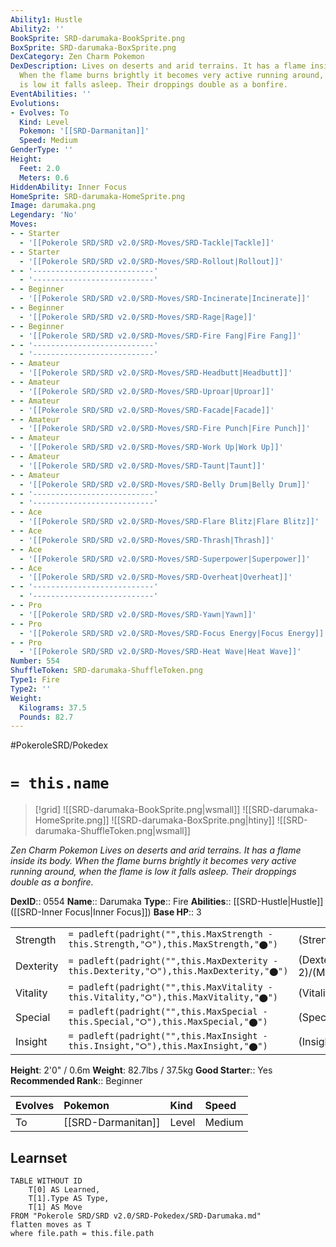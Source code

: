 ```yaml
---
Ability1: Hustle
Ability2: ''
BookSprite: SRD-darumaka-BookSprite.png
BoxSprite: SRD-darumaka-BoxSprite.png
DexCategory: Zen Charm Pokemon
DexDescription: Lives on deserts and arid terrains. It has a flame inside its body.
  When the flame burns brightly it becomes very active running around, when the flame
  is low it falls asleep. Their droppings double as a bonfire.
EventAbilities: ''
Evolutions:
- Evolves: To
  Kind: Level
  Pokemon: '[[SRD-Darmanitan]]'
  Speed: Medium
GenderType: ''
Height:
  Feet: 2.0
  Meters: 0.6
HiddenAbility: Inner Focus
HomeSprite: SRD-darumaka-HomeSprite.png
Image: darumaka.png
Legendary: 'No'
Moves:
- - Starter
  - '[[Pokerole SRD/SRD v2.0/SRD-Moves/SRD-Tackle|Tackle]]'
- - Starter
  - '[[Pokerole SRD/SRD v2.0/SRD-Moves/SRD-Rollout|Rollout]]'
- - '---------------------------'
  - '---------------------------'
- - Beginner
  - '[[Pokerole SRD/SRD v2.0/SRD-Moves/SRD-Incinerate|Incinerate]]'
- - Beginner
  - '[[Pokerole SRD/SRD v2.0/SRD-Moves/SRD-Rage|Rage]]'
- - Beginner
  - '[[Pokerole SRD/SRD v2.0/SRD-Moves/SRD-Fire Fang|Fire Fang]]'
- - '---------------------------'
  - '---------------------------'
- - Amateur
  - '[[Pokerole SRD/SRD v2.0/SRD-Moves/SRD-Headbutt|Headbutt]]'
- - Amateur
  - '[[Pokerole SRD/SRD v2.0/SRD-Moves/SRD-Uproar|Uproar]]'
- - Amateur
  - '[[Pokerole SRD/SRD v2.0/SRD-Moves/SRD-Facade|Facade]]'
- - Amateur
  - '[[Pokerole SRD/SRD v2.0/SRD-Moves/SRD-Fire Punch|Fire Punch]]'
- - Amateur
  - '[[Pokerole SRD/SRD v2.0/SRD-Moves/SRD-Work Up|Work Up]]'
- - Amateur
  - '[[Pokerole SRD/SRD v2.0/SRD-Moves/SRD-Taunt|Taunt]]'
- - Amateur
  - '[[Pokerole SRD/SRD v2.0/SRD-Moves/SRD-Belly Drum|Belly Drum]]'
- - '---------------------------'
  - '---------------------------'
- - Ace
  - '[[Pokerole SRD/SRD v2.0/SRD-Moves/SRD-Flare Blitz|Flare Blitz]]'
- - Ace
  - '[[Pokerole SRD/SRD v2.0/SRD-Moves/SRD-Thrash|Thrash]]'
- - Ace
  - '[[Pokerole SRD/SRD v2.0/SRD-Moves/SRD-Superpower|Superpower]]'
- - Ace
  - '[[Pokerole SRD/SRD v2.0/SRD-Moves/SRD-Overheat|Overheat]]'
- - '---------------------------'
  - '---------------------------'
- - Pro
  - '[[Pokerole SRD/SRD v2.0/SRD-Moves/SRD-Yawn|Yawn]]'
- - Pro
  - '[[Pokerole SRD/SRD v2.0/SRD-Moves/SRD-Focus Energy|Focus Energy]]'
- - Pro
  - '[[Pokerole SRD/SRD v2.0/SRD-Moves/SRD-Heat Wave|Heat Wave]]'
Number: 554
ShuffleToken: SRD-darumaka-ShuffleToken.png
Type1: Fire
Type2: ''
Weight:
  Kilograms: 37.5
  Pounds: 82.7
---
```


#PokeroleSRD/Pokedex

# `= this.name`

> [!grid]
> ![[SRD-darumaka-BookSprite.png|wsmall]]
> ![[SRD-darumaka-HomeSprite.png]]
> ![[SRD-darumaka-BoxSprite.png|htiny]]
> ![[SRD-darumaka-ShuffleToken.png|wsmall]]


*Zen Charm Pokemon*
*Lives on deserts and arid terrains. It has a flame inside its body. When the flame burns brightly it becomes very active running around, when the flame is low it falls asleep. Their droppings double as a bonfire.*

**DexID**:: 0554
**Name**:: Darumaka
**Type**:: Fire
**Abilities**:: [[SRD-Hustle|Hustle]] ([[SRD-Inner Focus|Inner Focus]])
**Base HP**:: 3

|           |                                                                                        |                                          |
| --------- | -------------------------------------------------------------------------------------- | ---------------------------------------- |
| Strength  | `= padleft(padright("",this.MaxStrength - this.Strength,"⭘"),this.MaxStrength,"⬤")`    | (Strength::2)/(MaxStrength::5)   |
| Dexterity | `= padleft(padright("",this.MaxDexterity - this.Dexterity,"⭘"),this.MaxDexterity,"⬤")` | (Dexterity:: 2)/(MaxDexterity::4) |
| Vitality  | `= padleft(padright("",this.MaxVitality - this.Vitality,"⭘"),this.MaxVitality,"⬤")`    | (Vitality::2)/(MaxVitality::4)   |
| Special   | `= padleft(padright("",this.MaxSpecial - this.Special,"⭘"),this.MaxSpecial,"⬤")`       | (Special::1)/(MaxSpecial::2)     |
| Insight   | `= padleft(padright("",this.MaxInsight - this.Insight,"⭘"),this.MaxInsight,"⬤")`       | (Insight::2)/(MaxInsight::4)     |

**Height**: 2'0" / 0.6m
**Weight**: 82.7lbs / 37.5kg
**Good Starter**:: Yes
**Recommended Rank**:: Beginner

| Evolves   | Pokemon            | Kind   | Speed   |
|:----------|:-------------------|:-------|:--------|
| To        | [[SRD-Darmanitan]] | Level  | Medium  |

## Learnset

```dataview
TABLE WITHOUT ID
    T[0] AS Learned,
    T[1].Type AS Type,
    T[1] AS Move
FROM "Pokerole SRD/SRD v2.0/SRD-Pokedex/SRD-Darumaka.md"
flatten moves as T
where file.path = this.file.path
```
